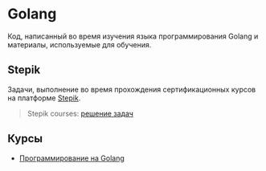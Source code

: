 # Golang

Код, написанный во время изучения языка программирования Golang и материалы, используемые для обучения.

## Stepik

Задачи, выполнение во время прохождения сертификационных курсов на платформе [Stepik](https://stepik.org/). 

> Stepik courses: [решение задач](./Stepik)

## Курсы
+ [Программирование на Golang](https://stepik.org/54403)
